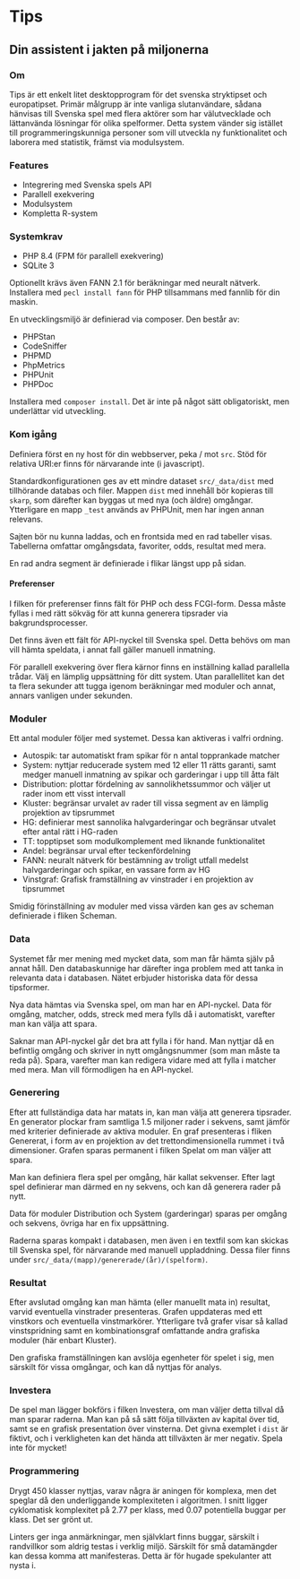 # Tips
## Din assistent i jakten på miljonerna

### Om

Tips är ett enkelt litet desktopprogram för det svenska stryktipset och europatipset. Primär målgrupp är inte vanliga slutanvändare, sådana hänvisas till Svenska spel med flera aktörer som har välutvecklade och lättanvända lösningar för olika spelformer. Detta system vänder sig istället till programmeringskunniga personer som vill utveckla ny funktionalitet och laborera med statistik, främst via modulsystem.

### Features

- Integrering med Svenska spels API
- Parallell exekvering
- Modulsystem
- Kompletta R-system

### Systemkrav

- PHP 8.4 (FPM för parallell exekvering)
- SQLite 3

Optionellt krävs även FANN 2.1 för beräkningar med neuralt nätverk. Installera med `pecl install fann` för PHP tillsammans med fannlib för din maskin.

En utvecklingsmiljö är definierad via composer. Den består av:

- PHPStan
- CodeSniffer
- PHPMD
- PhpMetrics
- PHPUnit
- PHPDoc

Installera med `composer install`. Det är inte på något sätt obligatoriskt, men underlättar vid utveckling.

### Kom igång

Definiera först en ny host för din webbserver, peka / mot `src`. Stöd för relativa URI:er finns för närvarande inte (i javascript).

Standardkonfigurationen ges av ett mindre dataset `src/_data/dist` med tillhörande databas och filer. Mappen `dist` med innehåll bör kopieras till `skarp`, som därefter kan byggas ut med nya (och äldre) omgångar. Ytterligare en mapp `_test` används av PHPUnit, men har ingen annan relevans.

Sajten bör nu kunna laddas, och en frontsida med en rad tabeller visas. Tabellerna omfattar omgångsdata, favoriter, odds, resultat med mera.

En rad andra segment är definierade i flikar längst upp på sidan.

#### Preferenser

I filken för preferenser finns fält för PHP och dess FCGI-form. Dessa måste fyllas i med rätt sökväg för att kunna generera tipsrader via bakgrundsprocesser.

Det finns även ett fält för API-nyckel till Svenska spel. Detta behövs om man vill hämta speldata, i annat fall gäller manuell inmatning.

För parallell exekvering över flera kärnor finns en inställning kallad parallella trådar. Välj en lämplig uppsättning för ditt system. Utan parallellitet kan det ta flera sekunder att tugga igenom beräkningar med moduler och annat, annars vanligen under sekunden.

### Moduler

Ett antal moduler följer med systemet. Dessa kan aktiveras i valfri ordning.

- Autospik: tar automatiskt fram spikar för n antal topprankade matcher
- System: nyttjar reducerade system med 12 eller 11 rätts garanti, samt medger manuell inmatning av spikar och garderingar i upp till åtta fält
- Distribution: plottar fördelning av sannolikhetssummor och väljer ut rader inom ett visst intervall
- Kluster: begränsar urvalet av rader till vissa segment av en lämplig projektion av tipsrummet
- HG: definierar mest sannolika halvgarderingar och begränsar utvalet efter antal rätt i HG-raden
- TT: topptipset som modulkomplement med liknande funktionalitet
- Andel: begränsar urval efter teckenfördelning
- FANN: neuralt nätverk för bestämning av troligt utfall medelst halvgarderingar och spikar, en vassare form av HG
- Vinstgraf: Grafisk framställning av vinstrader i en projektion av tipsrummet

Smidig förinställning av moduler med vissa värden kan ges av scheman definierade i fliken Scheman.

### Data

Systemet får mer mening med mycket data, som man får hämta själv på annat håll. Den databaskunnige har därefter inga problem med att tanka in relevanta data i databasen. Nätet erbjuder historiska data för dessa tipsformer.

Nya data hämtas via Svenska spel, om man har en API-nyckel. Data för omgång, matcher, odds, streck med mera fylls då i automatiskt, varefter man kan välja att spara.

Saknar man API-nyckel går det bra att fylla i för hand. Man nyttjar då en befintlig omgång och skriver in nytt omgångsnummer (som man måste ta reda på). Spara, varefter man kan redigera vidare med att fylla i matcher med mera. Man vill förmodligen ha en API-nyckel.

### Generering

Efter att fullständiga data har matats in, kan man välja att generera tipsrader. En generator plockar fram samtliga 1.5 miljoner rader i sekvens, samt jämför med kriterier definierade av aktiva moduler. En graf presenteras i fliken Genererat, i form av en projektion av det trettondimensionella rummet i två dimensioner. Grafen sparas permanent i filken Spelat om man väljer att spara.

Man kan definiera flera spel per omgång, här kallat sekvenser. Efter lagt spel definierar man därmed en ny sekvens, och kan då generera rader på nytt.

Data för moduler Distribution och System (garderingar) sparas per omgång och sekvens, övriga har en fix uppsättning.

Raderna sparas kompakt i databasen, men även i en textfil som kan skickas till Svenska spel, för närvarande med manuell uppladdning. Dessa filer finns under `src/_data/(mapp)/genererade/(år)/(spelform)`.

### Resultat

Efter avslutad omgång kan man hämta (eller manuellt mata in) resultat, varvid eventuella vinstrader presenteras. Grafen uppdateras med ett vinstkors och eventuella vinstmarkörer. Ytterligare två grafer visar så kallad vinstspridning samt en kombinationsgraf omfattande andra grafiska moduler (här enbart Kluster).

Den grafiska framställningen kan avslöja egenheter för spelet i sig, men särskilt för vissa omgångar, och kan då nyttjas för analys.

### Investera

De spel man lägger bokförs i filken Investera, om man väljer detta tillval då man sparar raderna. Man kan på så sätt följa tillväxten av kapital över tid, samt se en grafisk presentation över vinsterna. Det givna exemplet i `dist` är fiktivt, och i verkligheten kan det hända att tillväxten är mer negativ. Spela inte för mycket!

### Programmering

Drygt 450 klasser nyttjas, varav några är aningen för komplexa, men det speglar då den underliggande komplexiteten i algoritmen. I snitt ligger cyklomatisk komplexitet på 2.77 per klass, med 0.07 potentiella buggar per klass. Det ser grönt ut.

Linters ger inga anmärkningar, men självklart finns buggar, särskilt i randvillkor som aldrig testas i verklig miljö. Särskilt för små datamängder kan dessa komma att manifesteras. Detta är för hugade spekulanter att nysta i.
